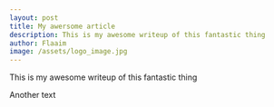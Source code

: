 ```yaml
---
layout: post
title: My awersome article
description: This is my awesome writeup of this fantastic thing
author: Flaaim
image: /assets/logo_image.jpg
---
```

This is my awesome writeup of this fantastic thing

Another text
